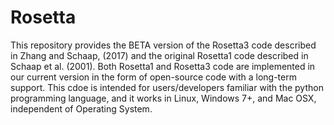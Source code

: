 # Rosetta
This repository provides the BETA version of the Rosetta3 code described in Zhang and Schaap, (2017) and the original Rosetta1 code described in Schaap et al. (2001).  Both Rosetta1 and Rosetta3 code are implemented in our current version in the form of open-source code with a long-term support. This cdoe is intended for users/developers familiar with the python programming language, and it works in Linux, Windows 7+, and Mac OSX, independent of Operating System.
